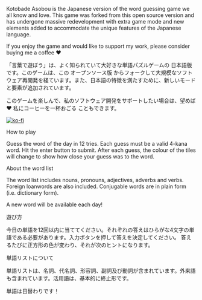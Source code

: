 Kotobade Asobou is the Japanese version of the word guessing game we all know and love. This game was forked from this open source version and has undergone massive redevelopment with extra game mode and new elements added to accommodate the unique features of the Japanese language.

If you enjoy the game and would like to support my work, please consider buying me a coffee ♥️

「言葉で遊ぼう」は、よく知られていて大好きな単語パズルゲームの 日本語版 です。このゲームは、この オープンソース版 からフォークして大規模なソフトウェア再開発を経ています。また、日本語の特徴を満たすために、新しいモードと要素が追加されています。

このゲームを楽しんで、私のソフトウェア開発をサポートしたい場合は、望めば ♥️ 私にコーヒーを一杯おごる こともできます。

[![ko-fi](https://ko-fi.com/img/githubbutton_sm.svg)](https://ko-fi.com/T6T1ATGS5)

How to play

Guess the word of the day in 12 tries. Each guess must be a valid 4-kana word. Hit the enter button to submit. After each guess, the colour of the tiles will change to show how close your guess was to the word.

About the word list

The word list includes nouns, pronouns, adjectives, adverbs and verbs. Foreign loanwords are also included. Conjugable words are in plain form (i.e. dictionary form).

A new word will be available each day!

遊び方

今日の単語を12回以内に当ててください。それぞれの答えはひらがな4文字の単語である必要があります。入力ボタンを押して答えを決定してください。 答えるたびに正方形の色が変わり、それが次のヒントになります。

単語リストについて

単語リストは、名詞、代名詞、形容詞、副詞及び動詞が含まれています。外来語も含まれています。活用語は、基本的に終止形です。

単語は日替わりです！